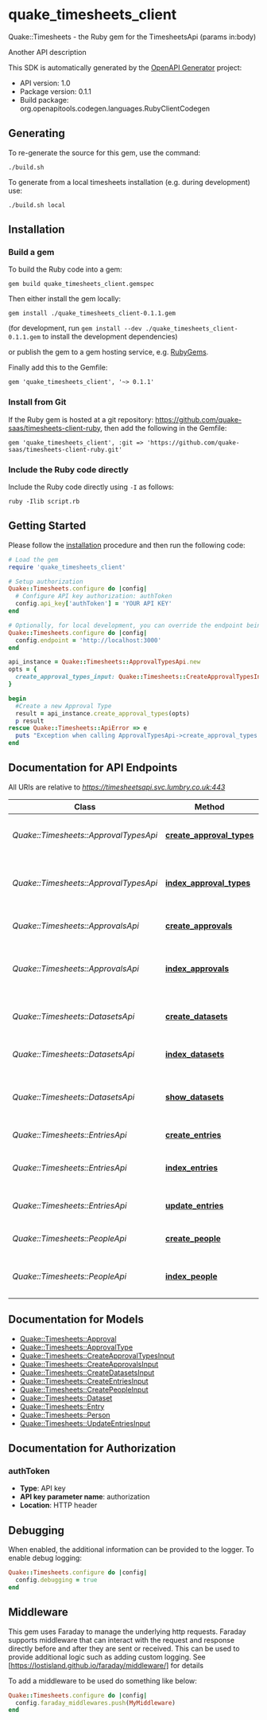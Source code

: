 # quake_timesheets_client

Quake::Timesheets - the Ruby gem for the TimesheetsApi (params in:body)


<p>Another API description</p>


This SDK is automatically generated by the [OpenAPI Generator](https://openapi-generator.tech) project:

- API version: 1.0
- Package version: 0.1.1
- Build package: org.openapitools.codegen.languages.RubyClientCodegen

## Generating

To re-generate the source for this gem, use the command:
```shell
./build.sh
```

To generate from a local timesheets installation (e.g. during development) use:
```shell
./build.sh local
```

## Installation

### Build a gem

To build the Ruby code into a gem:

```shell
gem build quake_timesheets_client.gemspec
```

Then either install the gem locally:

```shell
gem install ./quake_timesheets_client-0.1.1.gem
```

(for development, run `gem install --dev ./quake_timesheets_client-0.1.1.gem` to install the development dependencies)

or publish the gem to a gem hosting service, e.g. [RubyGems](https://rubygems.org/).

Finally add this to the Gemfile:

    gem 'quake_timesheets_client', '~> 0.1.1'

### Install from Git

If the Ruby gem is hosted at a git repository: https://github.com/quake-saas/timesheets-client-ruby, then add the following in the Gemfile:

    gem 'quake_timesheets_client', :git => 'https://github.com/quake-saas/timesheets-client-ruby.git'

### Include the Ruby code directly

Include the Ruby code directly using `-I` as follows:

```shell
ruby -Ilib script.rb
```

## Getting Started

Please follow the [installation](#installation) procedure and then run the following code:

```ruby
# Load the gem
require 'quake_timesheets_client'

# Setup authorization
Quake::Timesheets.configure do |config|
  # Configure API key authorization: authToken
  config.api_key['authToken'] = 'YOUR API KEY'
end

# Optionally, for local development, you can override the endpoint being used with the below:
Quake::Timesheets.configure do |config|
  config.endpoint = 'http://localhost:3000'
end

api_instance = Quake::Timesheets::ApprovalTypesApi.new
opts = {
  create_approval_types_input: Quake::Timesheets::CreateApprovalTypesInput.new({dataset_id: 'dataset_id_example', name: 'name_example', weight: 3.56}) # CreateApprovalTypesInput | 
}

begin
  #Create a new Approval Type
  result = api_instance.create_approval_types(opts)
  p result
rescue Quake::Timesheets::ApiError => e
  puts "Exception when calling ApprovalTypesApi->create_approval_types: #{e}"
end

```

## Documentation for API Endpoints

All URIs are relative to *https://timesheetsapi.svc.lumbry.co.uk:443*

Class | Method | HTTP request | Description
------------ | ------------- | ------------- | -------------
*Quake::Timesheets::ApprovalTypesApi* | [**create_approval_types**](docs/ApprovalTypesApi.md#create_approval_types) | **POST** /api/v1/approval_types | Create a new Approval Type
*Quake::Timesheets::ApprovalTypesApi* | [**index_approval_types**](docs/ApprovalTypesApi.md#index_approval_types) | **GET** /api/v1/approval_types | Search for approval types matching filters
*Quake::Timesheets::ApprovalsApi* | [**create_approvals**](docs/ApprovalsApi.md#create_approvals) | **POST** /api/v1/approvals | Create a new Approval
*Quake::Timesheets::ApprovalsApi* | [**index_approvals**](docs/ApprovalsApi.md#index_approvals) | **GET** /api/v1/approvals | Search for approval types matching filters
*Quake::Timesheets::DatasetsApi* | [**create_datasets**](docs/DatasetsApi.md#create_datasets) | **POST** /api/v1/datasets | Create a new Dataset record
*Quake::Timesheets::DatasetsApi* | [**index_datasets**](docs/DatasetsApi.md#index_datasets) | **GET** /api/v1/datasets | List all available datasets
*Quake::Timesheets::DatasetsApi* | [**show_datasets**](docs/DatasetsApi.md#show_datasets) | **GET** /api/v1/datasets/{id} | Show details about a specific dataset
*Quake::Timesheets::EntriesApi* | [**create_entries**](docs/EntriesApi.md#create_entries) | **POST** /api/v1/entries | Create a new Entry
*Quake::Timesheets::EntriesApi* | [**index_entries**](docs/EntriesApi.md#index_entries) | **GET** /api/v1/entries | Search for entries matching filters
*Quake::Timesheets::EntriesApi* | [**update_entries**](docs/EntriesApi.md#update_entries) | **POST** /api/v1/entries/{id} | Update an existing Entry
*Quake::Timesheets::PeopleApi* | [**create_people**](docs/PeopleApi.md#create_people) | **POST** /api/v1/people | Create a new Person record
*Quake::Timesheets::PeopleApi* | [**index_people**](docs/PeopleApi.md#index_people) | **GET** /api/v1/people | Search for people matching filters


## Documentation for Models

 - [Quake::Timesheets::Approval](docs/Approval.md)
 - [Quake::Timesheets::ApprovalType](docs/ApprovalType.md)
 - [Quake::Timesheets::CreateApprovalTypesInput](docs/CreateApprovalTypesInput.md)
 - [Quake::Timesheets::CreateApprovalsInput](docs/CreateApprovalsInput.md)
 - [Quake::Timesheets::CreateDatasetsInput](docs/CreateDatasetsInput.md)
 - [Quake::Timesheets::CreateEntriesInput](docs/CreateEntriesInput.md)
 - [Quake::Timesheets::CreatePeopleInput](docs/CreatePeopleInput.md)
 - [Quake::Timesheets::Dataset](docs/Dataset.md)
 - [Quake::Timesheets::Entry](docs/Entry.md)
 - [Quake::Timesheets::Person](docs/Person.md)
 - [Quake::Timesheets::UpdateEntriesInput](docs/UpdateEntriesInput.md)


## Documentation for Authorization


### authToken


- **Type**: API key
- **API key parameter name**: authorization
- **Location**: HTTP header


## Debugging

When enabled, the additional information can be provided to the logger. To enable debug logging:

```ruby
Quake::Timesheets.configure do |config|
  config.debugging = true
end
```

## Middleware

This gem uses Faraday to manage the underlying http requests. Faraday supports middleware that can
interact with the request and response directly before and after they are sent or received. This
can be used to provide additional logic such as adding custom logging. See
[https://lostisland.github.io/faraday/middleware/] for details

To add a middleware to be used do something like below:
```ruby
Quake::Timesheets.configure do |config|
  config.faraday_middlewares.push(MyMiddleware)
end
```

